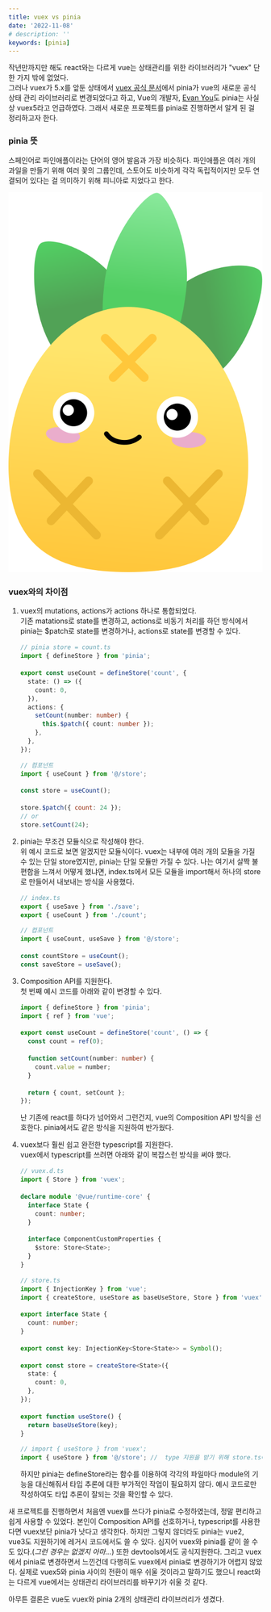 ```yaml
---
title: vuex vs pinia
date: '2022-11-08'
# description: ''
keywords: [pinia]
---
```


작년만까지만 해도 react와는 다르게 vue는 상태관리를 위한 라이브러리가 "vuex" 단 한 가지 밖에 없었다.  
그러나 vuex가 5.x를 앞둔 상태에서 <a href="https://vuex.vuejs.org/" target="_blank" rel="noreferrer" title="vuex 공식 문서 새창 열기">vuex 공식 문서</a>에서 pinia가 vue의 새로운 공식 상태 관리 라이브러리로 변경되었다고 하고, Vue의 개발자, <a href="https://twitter.com/youyuxi/status/1463429442076745730?lang=eu" target="_blank" rel="noreferrer" title="Evan You 트위터 새창 열기">Evan You</a>도 pinia는 사실상 vuex5라고 언급하였다. 그래서 새로운 프로젝트를 pinia로 진행하면서 알게 된 걸 정리하고자 한다.

### pinia 뜻

스페인어로 파인애플이라는 단어의 영어 발음과 가장 비슷하다. 파인애플은 여러 개의 과일을 만들기 위해 여러 꽃의 그룹인데, 스토어도 비슷하게 각각 독립적이지만 모두 연결되어 있다는 걸 의미하기 위해 피니아로 지었다고 한다.

![피니아 로고](pinia_logo.svg)

### vuex와의 차이점

1. vuex의 mutations, actions가 actions 하나로 통합되었다.  
   기존 matations로 state를 변경하고, actions로 비동기 처리를 하던 방식에서 pinia는 $patch로 state를 변경하거나, actions로 state를 변경할 수 있다.

   ```ts
   // pinia store = count.ts
   import { defineStore } from 'pinia';

   export const useCount = defineStore('count', {
     state: () => ({
       count: 0,
     }),
     actions: {
       setCount(number: number) {
         this.$patch({ count: number });
       },
     },
   });
   ```

   ```js
   // 컴포넌트
   import { useCount } from '@/store';

   const store = useCount();

   store.$patch({ count: 24 });
   // or
   store.setCount(24);
   ```

2. pinia는 무조건 모듈식으로 작성해야 한다.  
   위 예시 코드로 보면 알겠지만 모듈식이다. vuex는 내부에 여러 개의 모듈을 가질 수 있는 단일 store였지만, pinia는 단일 모듈만 가질 수 있다. 나는 여기서 살짝 불편함을 느껴서 어떻게 했냐면, index.ts에서 모든 모듈을 import해서 하나의 store로 만들어서 내보내는 방식을 사용했다.

   ```ts
   // index.ts
   export { useSave } from './save';
   export { useCount } from './count';
   ```

   ```ts
   // 컴포넌트
   import { useCount, useSave } from '@/store';

   const countStore = useCount();
   const saveStore = useSave();
   ```

3. Composition API를 지원한다.  
   첫 번째 예시 코드를 아래와 같이 변경할 수 있다.

   ```ts
   import { defineStore } from 'pinia';
   import { ref } from 'vue';

   export const useCount = defineStore('count', () => {
     const count = ref(0);

     function setCount(number: number) {
       count.value = number;
     }

     return { count, setCount };
   });
   ```

   난 기존에 react를 하다가 넘어와서 그런건지, vue의 Composition API 방식을 선호한다. pinia에서도 같은 방식을 지원하여 반가웠다.

4. vuex보다 훨씬 쉽고 완전한 typescript를 지원한다.  
   vuex에서 typescript를 쓰려면 아래와 같이 복잡스런 방식을 써야 했다.

   ```ts
   // vuex.d.ts
   import { Store } from 'vuex';

   declare module '@vue/runtime-core' {
     interface State {
       count: number;
     }

     interface ComponentCustomProperties {
       $store: Store<State>;
     }
   }
   ```

   ```ts
   // store.ts
   import { InjectionKey } from 'vue';
   import { createStore, useStore as baseUseStore, Store } from 'vuex';

   export interface State {
     count: number;
   }

   export const key: InjectionKey<Store<State>> = Symbol();

   export const store = createStore<State>({
     state: {
       count: 0,
     },
   });

   export function useStore() {
     return baseUseStore(key);
   }
   ```

   ```ts
   // import { useStore } from 'vuex';
   import { useStore } from '@/store'; //  type 지원을 받기 위해 store.ts에서 export한 useStore를 사용한다.
   ```

   하지만 pinia는 defineStore라는 함수를 이용하여 각각의 파일마다 module의 기능을 대신해줘서 타입 추론에 대한 부가적인 작업이 필요하지 않다. 예시 코드로만 작성하여도 타입 추론이 잘되는 것을 확인할 수 있다.

새 프로젝트를 진행하면서 처음엔 vuex를 쓰다가 pinia로 수정하였는데, 정말 편리하고 쉽게 사용할 수 있었다. 본인이 Composition API를 선호하거나, typescript를 사용한다면 vuex보단 pinia가 낫다고 생각한다. 하지만 그렇지 않더라도 pinia는 vue2, vue3도 지원하기에 레거시 코드에서도 쓸 수 있다. 심지어 vuex와 pinia를 같이 쓸 수도 있다.(_그런 경우는 없겠지 아마..._) 또한 devtools에서도 공식지원한다. 그리고 vuex에서 pinia로 변경하면서 느낀건데 다행히도 vuex에서 pinia로 변경하기가 어렵지 않았다. 실제로 vuex5와 pinia 사이의 전환이 매우 쉬울 것이라고 말하기도 했으니 react와는 다르게 vue에서는 상태관리 라이브러리를 바꾸기가 쉬울 것 같다.

아무튼 결론은 vue도 vuex와 pinia 2개의 상태관리 라이브러리가 생겼다.
